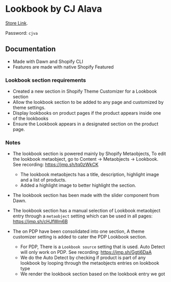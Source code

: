 

# Lookbook by CJ Alava

[Store Link](https://chrisvincent-development.myshopify.com/?_ab=0&_bt=eyJfcmFpbHMiOnsibWVzc2FnZSI6IkJBaEpJaXRqYUhKcGMzWnBibU5sYm5RdFpHVjJaV3h2Y0cxbGJuUXViWGx6YUc5d2FXWjVMbU52YlFZNkJrVlUiLCJleHAiOiIyMDI1LTA1LTE4VDE5OjQwOjQxLjI3NFoiLCJwdXIiOiJwZXJtYW5lbnRfcGFzc3dvcmRfYnlwYXNzIn19--2c802a13caf8bf498335d5c426afbb8d224772df&_fd=0&_sc=1&key=aed2f6294a54c9d4b09a93f0d8752ea6f5334a45764ace2856c071b21b8e4abe&preview_theme_id=178533269811).


Password: `cjva`

## Documentation

- Made with Dawn and Shopify CLI
- Features are made with native Shopify Featured


### Lookbook section requirements

- Created a new section in Shopify Theme Customizer for a Lookbook section
- Allow the lookbook section to be added to any page and customized by theme settings.
- Display lookbooks on product pages if the product appears inside one of the lookbooks
- Ensure the Lookbook appears in a designated section on the product page.

### Notes

- The lookbook section is powered mainly by Shopify Metaobjects, To edit the lookbook metaobject, go to Content -> Metaobjects -> Lookbook. See recording: https://jmp.sh/tq0zWkCK
  - The lookbook metaobjects has a title, description, highlight image and a list of products.
  - Added a highlight image to better highlight the section.

- The lookbook section has been made with the slider component from Dawn.

- The lookbook section has a manual selection of Lookbook metaobject entry through a `metaobject` setting which can be used in all pages: https://jmp.sh/cHJfWm6B

- The on PDP have been consolidated into one section, A theme customizer setting is added to cater the PDP Lookbook section.
  - For PDP, There is a `Lookbook source` setting that is used. Auto Detect will only work on PDP. See recording: https://jmp.sh/Ggti6DaA
  - We do the Auto Detect by checking if product is part of any lookbook by looping through the metaobjects entries on lookbook type
  - We render the lookbook section based on the lookbook entry we got


